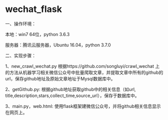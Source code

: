 # wechat_flask

一、操作环境：

本地：win7 64位，python 3.6.3

服务器：腾讯云服务器，Ubuntu 16.04，python 3.7.0

二、实现步骤：

1、new_crawl_wechat.py
根据https://github.com/songluyi/crawl_wechat     上的方法从机器学习相关微信公众号中批量爬取文章，并提取文章中所有的github的url，保存github地址及原始文章地址于Mysql数据库中。

2、getGithub.py:
根据github地址获取github中的相关信息（如url, title,description,stars,collect_time,source_url），保存于数据库中。

3、main.py，web.html:
使用flask框架建微信公众号，并将github相关信息显示在网页上。